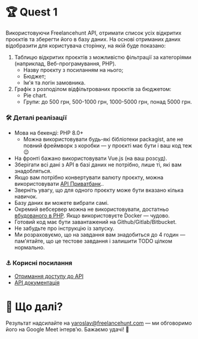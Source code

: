 # 🏆 Quest 1
Використовуючи Freelancehunt API, отримати список усіх відкритих проєктів та зберегти його в базу даних. На основі отриманих даних відобразити для користувача сторінку, на якій буде показано:

1. Таблицю відкритих проєктів з можливістю фільтрації за категоріями (наприклад, Веб-програмування, PHP).
    - Назву проєкту з посиланням на нього;
    - Бюджет;
    - Ім'я та логін замовника.
2. Графік з розподілом відфільтрованих проєктів за бюджетом:
    - Pie chart.
    - Групи: до 500 грн, 500-1000 грн, 1000-5000 грн, понад 5000 грн.

### 🛠 Деталі реалізації

* Мова на бекенді: PHP 8.0+
    * Можна використовувати будь-які бібліотеки packagist, але не повний фреймворк з коробки — у проєкті має бути і ваш код теж 😉
* На фронті бажано використовувати Vue.js (на ваш розсуд).
* Зберігати всі дані з API в базі даних не потрібно, лише ті, які вам знадобляться.
* Якщо вам потрібно конвертувати валюту проєкту, можна використовувати [API Приватбанк](https://api.privatbank.ua/#p24/exchange)..
* Зверніть увагу, що для одного проєкту може бути вказано кілька навичок.
* Базу даних ви можете вибрати самі.
* Окремий вебсервер можна не використовувати, достатньо [вбудованого в PHP](https://www.php.net/manual/en/features.commandline.webserver.php). Якщо використовуєте Docker — чудово.
* Готовий код має бути завантажений на Github/Gitlab/Bitbucket.
* Не забудьте про інструкцію із запуску.
* Ми розраховуємо, що на завдання вам знадобиться до 4 годин — пам'ятайте, що це тестове завдання і залишити TODO цілком нормально.

### ⚓️ Корисні посилання
* [Отримання доступу до API](https://freelancehunt.com/my/api2)
* [API документація](https://apidocs.freelancehunt.com/?version=latest)

# 🚀 Що далі?
Результат надсилайте на yaroslav@freelancehunt.com — ми обговоримо його на Google Meet інтерв’ю. Бажаємо удачі! 🤞
